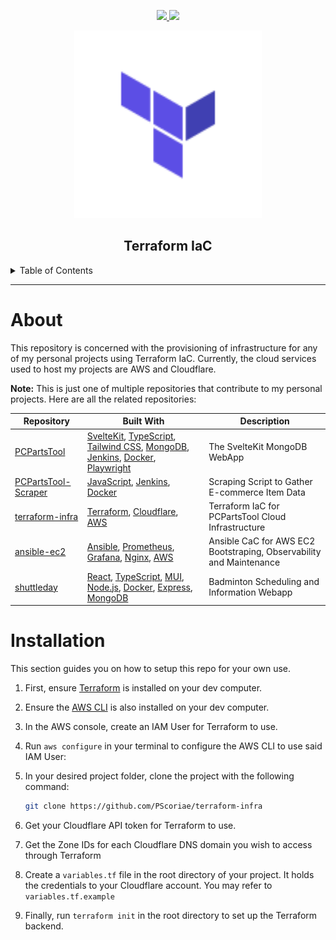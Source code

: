 <div align='center'>
<p>
  <a href="https://github.com/PScoriae/terraform-infra/blob/main/LICENSE.md">
        <img src="https://img.shields.io/badge/license-WTFPL-brightgreen?style=for-the-badge">
  </a>
  <a href="https://linkedin.com/in/pierreccesario">
    <img src="https://img.shields.io/badge/-LinkedIn-black.svg?style=for-the-badge&logo=linkedin&colorB=555">
  </a>
</p>
<p>
  <img src="./docs/terraform.svg" width=300>
</p>

## Terraform IaC

</div>
<details>
  <summary>Table of Contents</summary>
  <ol>
    <li>
      <a href="#about">About</a>
    </li>
    <li><a href="#installation">Installation</a></li>
  </ol>
</details>
<hr/>

# About

This repository is concerned with the provisioning of infrastructure for any of my personal projects using Terraform IaC. Currently, the cloud services used to host my projects are AWS and Cloudflare.

**Note:** This is just one of multiple repositories that contribute to my personal projects. Here are all the related repositories:

| Repository                                                             | Built With                                                                                                                                                                                                                                                               | Description                                                         |
| ---------------------------------------------------------------------- | ------------------------------------------------------------------------------------------------------------------------------------------------------------------------------------------------------------------------------------------------------------------------ | ------------------------------------------------------------------- |
| [PCPartsTool](https://github.com/PScoriae/PCPartsTool)                 | [SvelteKit](https://kit.svelte.com), [TypeScript](https://www.typescriptlang.org/), [Tailwind CSS](https://tailwindcss.com), [MongoDB](https://mongodb.com), [Jenkins](https://www.jenkins.io/), [Docker](https://www.docker.com/), [Playwright](https://playwright.dev) | The SvelteKit MongoDB WebApp                                        |
| [PCPartsTool-Scraper](https://github.com/PScoriae/PCPartsTool-Scraper) | [JavaScript](https://www.javascript.com/), [Jenkins](https://www.jenkins.io/), [Docker](https://www.docker.com/)                                                                                                                                                         | Scraping Script to Gather E-commerce Item Data                      |
| [terraform-infra](https://github.com/PScoriae/terraform-infra)         | [Terraform](https://terraform.com), [Cloudflare](https://cloudflare.com), [AWS](https://aws.amazon.com)                                                                                                                                                                  | Terraform IaC for PCPartsTool Cloud Infrastructure                  |
| [ansible-ec2](https://github.com/PScoriae/ansible-ec2)                 | [Ansible](https://ansible.com), [Prometheus](https://prometheus.io), [Grafana](https://grafana.com), [Nginx](https://nginx.com), [AWS](https://aws.amazon.com)                                                                                                           | Ansible CaC for AWS EC2 Bootstraping, Observability and Maintenance |
| [shuttleday](https://github.com/Kirixi/shuttleday)                     | [React](https://reactjs.org), [TypeScript](https://www.typescriptlang.org/), [MUI](https://mui.com), [Node.js](https://nodejs.org/en/), [Docker](https://www.docker.com/), [Express](https://expressjs.com), [MongoDB](https://mongodb.com)                              | Badminton Scheduling and Information Webapp                         |

# Installation

This section guides you on how to setup this repo for your own use.

1. First, ensure [Terraform](https://terraform.com) is installed on your dev computer.
2. Ensure the [AWS CLI](https://aws.amazon.com/cli/) is also installed on your dev computer.
3. In the AWS console, create an IAM User for Terraform to use.
4. Run `aws configure` in your terminal to configure the AWS CLI to use said IAM User:
5. In your desired project folder, clone the project with the following command:

   ```bash
   git clone https://github.com/PScoriae/terraform-infra
   ```

6. Get your Cloudflare API token for Terraform to use.
7. Get the Zone IDs for each Cloudflare DNS domain you wish to access through Terraform
8. Create a `variables.tf` file in the root directory of your project. It holds the credentials to your Cloudflare account. You may refer to `variables.tf.example`
9. Finally, run `terraform init` in the root directory to set up the Terraform backend.
